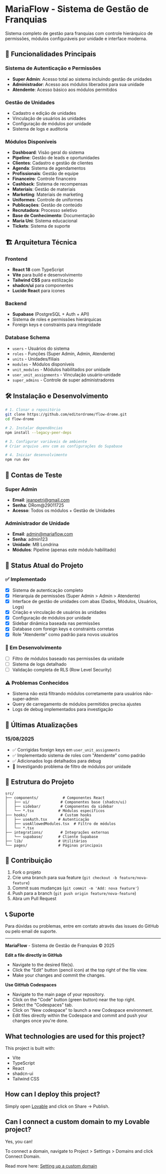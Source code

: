 # MariaFlow - Sistema de Gestão de Franquias

Sistema completo de gestão para franquias com controle hierárquico de permissões, módulos configuráveis por unidade e interface moderna.

## 🚀 Funcionalidades Principais

### Sistema de Autenticação e Permissões
- **Super Admin**: Acesso total ao sistema incluindo gestão de unidades
- **Administrador**: Acesso aos módulos liberados para sua unidade
- **Atendente**: Acesso básico aos módulos permitidos

### Gestão de Unidades
- Cadastro e edição de unidades
- Vinculação de usuários às unidades
- Configuração de módulos por unidade
- Sistema de logs e auditoria

### Módulos Disponíveis
- **Dashboard**: Visão geral do sistema
- **Pipeline**: Gestão de leads e oportunidades
- **Clientes**: Cadastro e gestão de clientes
- **Agenda**: Sistema de agendamentos
- **Profissionais**: Gestão de equipe
- **Financeiro**: Controle financeiro
- **Cashback**: Sistema de recompensas
- **Materiais**: Gestão de materiais
- **Marketing**: Materiais de marketing
- **Uniformes**: Controle de uniformes
- **Publicações**: Gestão de conteúdo
- **Recrutadora**: Processo seletivo
- **Base de Conhecimento**: Documentação
- **Maria Uni**: Sistema educacional
- **Tickets**: Sistema de suporte

## 🏗️ Arquitetura Técnica

### Frontend
- **React 18** com TypeScript
- **Vite** para build e desenvolvimento
- **Tailwind CSS** para estilização
- **shadcn/ui** para componentes
- **Lucide React** para ícones

### Backend
- **Supabase** (PostgreSQL + Auth + API)
- Sistema de roles e permissões hierárquicas
- Foreign keys e constraints para integridade

### Database Schema
- `users` - Usuários do sistema
- `roles` - Funções (Super Admin, Admin, Atendente)
- `units` - Unidades/filiais
- `modules` - Módulos disponíveis
- `unit_modules` - Módulos habilitados por unidade
- `user_unit_assignments` - Vinculação usuário-unidade
- `super_admins` - Controle de super administradores

## 🛠️ Instalação e Desenvolvimento

```bash
# 1. Clonar o repositório
git clone https://github.com/editordrome/flow-drome.git
cd flow-drome

# 2. Instalar dependências
npm install --legacy-peer-deps

# 3. Configurar variáveis de ambiente
# Criar arquivo .env com as configurações do Supabase

# 4. Iniciar desenvolvimento
npm run dev
```

## 🔐 Contas de Teste

### Super Admin
- **Email**: jeanpetri@gmail.com
- **Senha**: DRom@29011725
- **Acesso**: Todos os módulos + Gestão de Unidades

### Administrador de Unidade
- **Email**: admin@mariaflow.com  
- **Senha**: admin123
- **Unidade**: MB Londrina
- **Módulos**: Pipeline (apenas este módulo habilitado)

## 🚧 Status Atual do Projeto

### ✅ Implementado
- [x] Sistema de autenticação completo
- [x] Hierarquia de permissões (Super Admin > Admin > Atendente)
- [x] Interface de gestão de unidades com abas (Dados, Módulos, Usuários, Logs)
- [x] Criação e vinculação de usuários às unidades
- [x] Configuração de módulos por unidade
- [x] Sidebar dinâmica baseada nas permissões
- [x] Database com foreign keys e constraints corretas
- [x] Role "Atendente" como padrão para novos usuários

### 🔧 Em Desenvolvimento
- [ ] Filtro de módulos baseado nas permissões da unidade
- [ ] Sistema de logs detalhado
- [ ] Validação completa de RLS (Row Level Security)

### ⚠️ Problemas Conhecidos
- Sistema não está filtrando módulos corretamente para usuários não-super-admin
- Query de carregamento de módulos permitidos precisa ajustes
- Logs de debug implementados para investigação

## 🔄 Últimas Atualizações

### 15/08/2025
- ✅ Corrigidas foreign keys em `user_unit_assignments`
- ✅ Implementado sistema de roles com "Atendente" como padrão
- ✅ Adicionados logs detalhados para debug
- 🔧 Investigando problema de filtro de módulos por unidade

## 📁 Estrutura do Projeto

```
src/
├── components/           # Componentes React
│   ├── ui/              # Componentes base (shadcn/ui)
│   ├── sidebar/         # Componentes da sidebar
│   └── *.tsx           # Módulos específicos
├── hooks/               # Custom hooks
│   ├── useAuth.tsx     # Autenticação
│   ├── useAllowedModules.tsx  # Filtro de módulos
│   └── *.tsx
├── integrations/        # Integrações externas
│   └── supabase/       # Cliente Supabase
├── lib/                # Utilitários
└── pages/              # Páginas principais
```

## 🤝 Contribuição

1. Fork o projeto
2. Crie uma branch para sua feature (`git checkout -b feature/nova-feature`)
3. Commit suas mudanças (`git commit -m 'Add: nova feature'`)
4. Push para a branch (`git push origin feature/nova-feature`)
5. Abra um Pull Request

## 📞 Suporte

Para dúvidas ou problemas, entre em contato através das issues do GitHub ou pelo email de suporte.

---

**MariaFlow** - Sistema de Gestão de Franquias © 2025

**Edit a file directly in GitHub**

- Navigate to the desired file(s).
- Click the "Edit" button (pencil icon) at the top right of the file view.
- Make your changes and commit the changes.

**Use GitHub Codespaces**

- Navigate to the main page of your repository.
- Click on the "Code" button (green button) near the top right.
- Select the "Codespaces" tab.
- Click on "New codespace" to launch a new Codespace environment.
- Edit files directly within the Codespace and commit and push your changes once you're done.

## What technologies are used for this project?

This project is built with:

- Vite
- TypeScript
- React
- shadcn-ui
- Tailwind CSS

## How can I deploy this project?

Simply open [Lovable](https://lovable.dev/projects/cb95e1c4-03cc-46f8-b1aa-5a458b8e66fd) and click on Share -> Publish.

## Can I connect a custom domain to my Lovable project?

Yes, you can!

To connect a domain, navigate to Project > Settings > Domains and click Connect Domain.

Read more here: [Setting up a custom domain](https://docs.lovable.dev/tips-tricks/custom-domain#step-by-step-guide)
